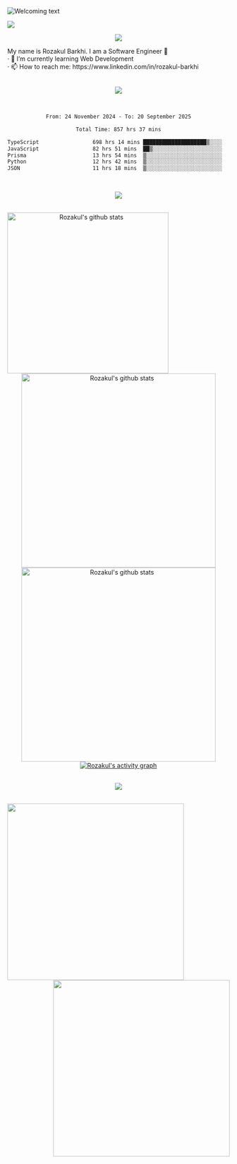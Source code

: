 <div>
  <img src="https://readme-typing-svg.herokuapp.com/?lines=Hi+there!+👋"; alt="Welcoming text"/>
</div>

![](https://komarev.com/ghpvc/?username=rozakulbarkhi&color=blue)

<p align="center"><img src="https://user-images.githubusercontent.com/73097560/115834477-dbab4500-a447-11eb-908a-139a6edaec5c.gif"></p>

<div>
My name is Rozakul Barkhi. I am a Software Engineer 🥶 <br />
· 🌱 I’m currently learning Web Development <br />
· 📫 How to reach me: https://www.linkedin.com/in/rozakul-barkhi <br />
</div>

<br />

<p align="center"><img src="https://user-images.githubusercontent.com/73097560/115834477-dbab4500-a447-11eb-908a-139a6edaec5c.gif"></p>

<div align="center">
<br />
<!--START_SECTION:waka-->

```txt
From: 24 November 2024 - To: 20 September 2025

Total Time: 857 hrs 37 mins

TypeScript                 698 hrs 14 mins ████████████████████▒░░░░   81.42 %
JavaScript                 82 hrs 51 mins  ██▒░░░░░░░░░░░░░░░░░░░░░░   09.66 %
Prisma                     13 hrs 54 mins  ▒░░░░░░░░░░░░░░░░░░░░░░░░   01.62 %
Python                     12 hrs 42 mins  ▒░░░░░░░░░░░░░░░░░░░░░░░░   01.48 %
JSON                       11 hrs 18 mins  ▒░░░░░░░░░░░░░░░░░░░░░░░░   01.32 %
```

<!--END_SECTION:waka-->
<br />
</div>

<p align="center"><img src="https://user-images.githubusercontent.com/73097560/115834477-dbab4500-a447-11eb-908a-139a6edaec5c.gif"></p>

<br />

<div align="center">
  <a href="https://github.com/rozakulbarkhi">
    <img src="https://github-readme-stats.vercel.app/api/top-langs/?username=rozakulbarkhi&theme=tokyonight" alt="Rozakul's github stats" align="left" height="365px" />
  </a>
  <a href="https://github.com/rozakulbarkhi">
    <img src="https://github-readme-streak-stats.herokuapp.com/?user=rozakulbarkhi&theme=tokyonight&currStreakNum=fe8dab&currStreakLabel=fe8dab" alt="Rozakul's github stats" width="440px" />
    </a><br />
  <a href="https://github.com/rozakulbarkhi">
    <img src="https://github-readme-stats.vercel.app/api?username=rozakulbarkhi&show_icons=true&include_all_commits=true&count_private=true&theme=tokyonight" alt="Rozakul's github stats" width="440x" />
  </a>
  <a href="https://github.com/rozakulbarkhi">
    <img src="https://github-readme-activity-graph.vercel.app/graph?username=rozakulbarkhi&theme=tokyo-night&hide_border=false" alt="Rozakul's activity graph" />
  </a>
</div>

<br />

<p align="center"><img src="https://user-images.githubusercontent.com/73097560/115834477-dbab4500-a447-11eb-908a-139a6edaec5c.gif"></p>

<br />

<div align="center">
  <a href="https://leetcode.com/rozakulbarkhi/">
    <img src="https://leetcard.jacoblin.cool/rozakulbarkhi?ext=contest" width="400px" align="left" />
  </a>
  <a href="https://www.codewars.com/users/rozakulbarkhi">
    <img src="https://codewars-stats-ignacio-cuadra.vercel.app/?username=rozakulbarkhi&theme=dark" width="400px" align="right" />
  </a>
</div>
